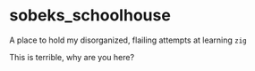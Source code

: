 # sobeks_schoolhouse
A place to hold my disorganized, flailing attempts at learning `zig`


This is terrible, why are you here?
